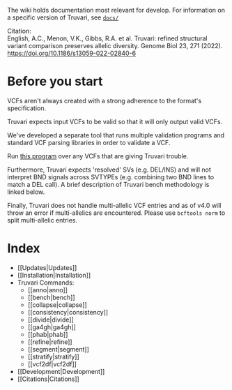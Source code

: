 The wiki holds documentation most relevant for develop. For information on a specific version of Truvari, see [`docs/`](https://github.com/spiralgenetics/truvari/tree/develop/docs)

Citation:  
English, A.C., Menon, V.K., Gibbs, R.A. et al. Truvari: refined structural variant comparison preserves allelic diversity. Genome Biol 23, 271 (2022). https://doi.org/10.1186/s13059-022-02840-6

# Before you start
VCFs aren't always created with a strong adherence to the format's specification. 

Truvari expects input VCFs to be valid so that it will only output valid VCFs. 

We've developed a separate tool that runs multiple validation programs and standard VCF parsing libraries in order to validate a VCF. 

Run [this program](https://github.com/acenglish/usable_vcf) over any VCFs that are giving Truvari trouble. 

Furthermore, Truvari expects 'resolved' SVs (e.g. DEL/INS) and will not interpret BND signals across SVTYPEs (e.g. combining two BND lines to match a DEL call). A brief description of Truvari bench methodology is linked below.

Finally, Truvari does not handle multi-allelic VCF entries and as of v4.0 will throw an error if multi-allelics are encountered. Please use `bcftools norm` to split multi-allelic entries. 

# Index

- [[Updates|Updates]]
- [[Installation|Installation]]
- Truvari Commands:
  - [[anno|anno]]
  - [[bench|bench]]
  - [[collapse|collapse]]
  - [[consistency|consistency]]
  - [[divide|divide]]
  - [[ga4gh|ga4gh]]
  - [[phab|phab]]
  - [[refine|refine]]
  - [[segment|segment]]
  - [[stratify|stratify]]
  - [[vcf2df|vcf2df]]
- [[Development|Development]]
- [[Citations|Citations]]